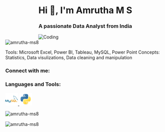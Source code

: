 <h1 align="center">Hi 👋, I'm Amrutha M S</h1>
<h3 align="center">A passionate Data Analyst from India</h3>
<img align="right" alt="Coding" width="400" src="https://media1.tenor.com/m/lvLaG5hPCncAAAAC/data-analysis.gif ">


<p align="left"> <img src="https://komarev.com/ghpvc/?username=amrutha-ms8&label=Profile%20views&color=0e75b6&style=flat" alt="amrutha-ms8" /> </p>

Tools:  Microsoft Excel, Power BI, Tableau, MySQL, Power Point
Concepts: Statistics, Data visulizations, Data cleaning and manipulation
<h3 align="left">Connect with me:</h3>
<p align="left">
</p>

<h3 align="left">Languages and Tools:</h3>
<p align="left"> <a href="https://www.mysql.com/" target="_blank" rel="noreferrer"> <img src="https://raw.githubusercontent.com/devicons/devicon/master/icons/mysql/mysql-original-wordmark.svg" alt="mysql" width="40" height="40"/> </a> <a href="https://www.python.org" target="_blank" rel="noreferrer"> <img src="https://raw.githubusercontent.com/devicons/devicon/master/icons/python/python-original.svg" alt="python" width="40" height="40"/> </a> </p>

<p><img align="center" src="https://github-readme-stats.vercel.app/api/top-langs?username=amrutha-ms8&show_icons=true&locale=en&layout=compact" alt="amrutha-ms8" /></p>

<p><img align="center" src="https://github-readme-streak-stats.herokuapp.com/?user=amrutha-ms8&" alt="amrutha-ms8" /></p>


<!--
**amrutha-ms8/amrutha-ms8** is a ✨ _special_ ✨ repository because its `README.md` (this file) appears on your GitHub profile.

Here are some ideas to get you started:

- 🔭 I’m currently working on ...
- 🌱 I’m currently learning ...
- 👯 I’m looking to collaborate on ...
- 🤔 I’m looking for help with ...
- 💬 Ask me about ...
- 📫 How to reach me: ...
- 😄 Pronouns: ...
- ⚡ Fun fact: ...
-->
